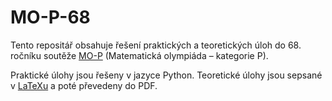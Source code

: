 # MO-P-68
Tento repositář obsahuje řešení praktických a teoretických úloh do 68. ročníku soutěže [MO-P](http://mo.mff.cuni.cz/p/) (Matematická olympiáda – kategorie P).

Praktické úlohy jsou řešeny v jazyce Python. Teoretické úlohy jsou sepsané v [LaTeXu](https://www.latex-project.org/) a poté převedeny do PDF.
